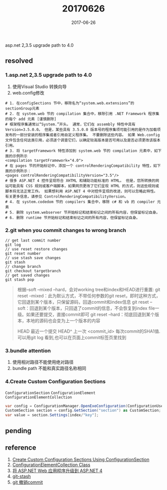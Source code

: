 ﻿---
title: "20170626"
date: 2017-06-26
category: ["daily","2017"]
tags: ["asp.net","git"]
toc: true
---
asp.net 2,3.5 upgrade path to 4.0
<!--more-->

## resolved

### 1.asp.net 2,3.5 upgrade path to 4.0

1. 使用Visual Studio 转换向导
2. web.config修改

```
# 1. 在configSections 节中，移除名为“system.web.extensions”的 sectionGroup元素
# 2. 在 system.web 节的 compilation 集合中，移除引用 .NET Framework 程序集的每个 add 元素 [谨慎删除]
# 框架程序集通常以“System.”开头。 通常，它们在 assembly 特性中具有 Version=3.5.0.0。 但是，某些具有 3.5.0.0 版本号的程序集项可能引用的是作为加载项发布的一部分安装的程序集或者引用自定义程序集。 不要删除这些内容。 如果 Web.config 文件包含任何这类引用，必须逐个调查它们，以确定较高版本是否可用以及是否必须更改该版本引用。
# 3. 将 targetFramework 特性添加到 system.web 节的 compilation 元素中，如下面的示例所示
<compilation targetFramework="4.0">
# 在 pages 节的开始标记中，添加一个 controlRenderingCompatibility 特性，如下面的示例所示：
<pages controlRenderingCompatibilityVersion="3.5"/>
# 很多 ASP.NET 4 控件呈现符合 XHTML 和辅助功能标准的 HTML。 但是，您所转换的网站可能具有 CSS 规则或客户端脚本，如果网页更改了它们呈现 HTML 的方式，则这些规则或脚本将无法正常工作。 如果想利用 ASP.NET 4 中对控件呈现的改进，则可以忽略此特性。 有关更多信息，请参见 ControlRenderingCompatibilityVersion。
# 4. 在 system.codedom 节的 compilers 集合中，移除 c# 和 vb 的 compiler 元素
# 5. 删除 system.webserver 节开始标记和结束标记之间的所有内容，但保留标记自身。
# 6. 删除 runtime 节开始标记和结束标记之间的所有内容，但保留标记自身。
```

### 2.git when you commit changes to wrong branch

```
// get last commit number
git log
// use reset restore changes
git reset number
// use stash save changes
git stash
// change branch
git checkout targetbranch
// get saved changes
git stash pop
```

> 根据–soft –mixed –hard，会对working tree和index和HEAD进行重置:
> git reset –mixed：此为默认方式，不带任何参数的git reset，即时这种方式，它回退到某个版本，只保留源码，回退commit和index信息
> git reset –soft：回退到某个版本，只回退了commit的信息，不会恢复到index file一级。如果还要提交，直接commit即可
> git reset –hard：彻底回退到某个版本，本地的源码也会变为上一个版本的内容
>
>   HEAD 最近一个提交
>   HEAD^ 上一次
>   <commit_id>  每次commit的SHA1值. 可以用git log 看到,也可以在页面上commit标签页里找到

### 3.bundle attention

1. 使用相对路径不能使用绝对路径
2. bundle path 不能和真实路径名称相同

### 4.Create Custom Configuration Sections

`ConfigurationSection`
`ConfigurationElement`
`ConfigurationElementCollection`

```C#
var config = ConfigurationManager.OpenExeConfiguration(ConfigurationUserLevel.None) as Configuration;
CustomSection section = config.GetSection("section") as CustomSection;
var value = section.Settings[index/"key"];
```

## pending

## reference
1. [Create Custom Configuration Sections Using ConfigurationSection][1]
2. [ConfigurationElementCollection Class][2]
3. [将 ASP.NET Web 应用程序升级到 ASP.NET 4][0]
4. [git-stash][3]
5. [git 撤销commit][4]

[0]:https://msdn.microsoft.com/zh-cn/library/dd483478(v=vs.100).aspx
[1]:https://msdn.microsoft.com/en-us/library/2tw134k3.aspx
[2]:https://msdn.microsoft.com/en-us/library/system.configuration.configurationelementcollection.aspx
[3]:https://git-scm.com/docs/git-stash
[4]:http://zhyq0826.iteye.com/blog/1671638






